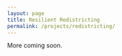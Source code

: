 ```yaml
---
layout: page
title: Resilient Redistricting
permalink: /projects/redistricting/
---
```


More coming soon.
